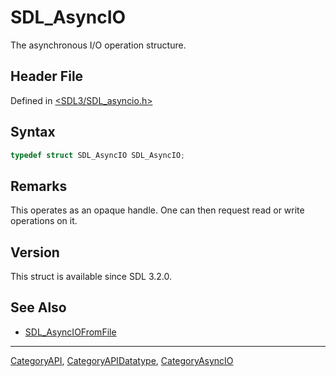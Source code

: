 # SDL_AsyncIO

The asynchronous I/O operation structure.

## Header File

Defined in [<SDL3/SDL_asyncio.h>](https://github.com/libsdl-org/SDL/blob/main/include/SDL3/SDL_asyncio.h)

## Syntax

```c
typedef struct SDL_AsyncIO SDL_AsyncIO;
```

## Remarks

This operates as an opaque handle. One can then request read or write
operations on it.

## Version

This struct is available since SDL 3.2.0.

## See Also

- [SDL_AsyncIOFromFile](SDL_AsyncIOFromFile)






----
[CategoryAPI](CategoryAPI), [CategoryAPIDatatype](CategoryAPIDatatype), [CategoryAsyncIO](CategoryAsyncIO)

